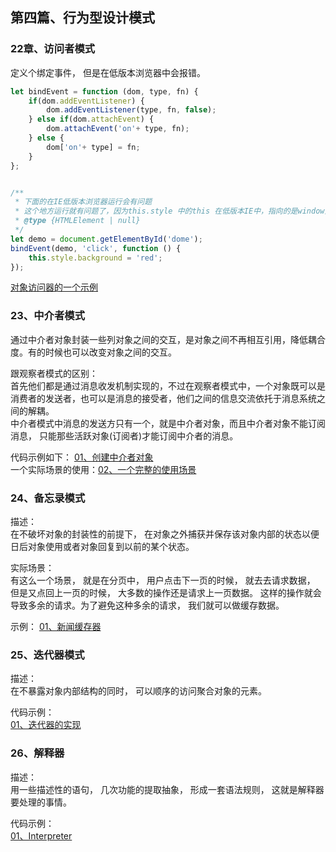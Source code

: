 ## <div id="class04">第四篇、行为型设计模式</div>

### <div id="class04-22">22章、访问者模式</div>
定义个绑定事件， 但是在低版本浏览器中会报错。
```js
let bindEvent = function (dom, type, fn) {
    if(dom.addEventListener) {
        dom.addEventListener(type, fn, false);
    } else if(dom.attachEvent) {
        dom.attachEvent('on'+ type, fn);
    } else {
        dom['on'+ type] = fn;
    }
};


/**
 * 下面的在IE低版本浏览器运行会有问题
 * 这个地方运行就有问题了，因为this.style 中的this 在低版本IE中，指向的是window对象
 * @type {HTMLElement | null}
 */
let demo = document.getElementById('dome');
bindEvent(demo, 'click', function () {
    this.style.background = 'red';
});
```
[对象访问器的一个示例](./22章、访问者模式/02、对象访问器.js)


### <div id="class04-23">23、中介者模式</div>
通过中介者对象封装一些列对象之间的交互，是对象之间不再相互引用，降低耦合度。有的时候也可以改变对象之间的交互。

跟观察者模式的区别：                       
首先他们都是通过消息收发机制实现的，不过在观察者模式中，一个对象既可以是消费者的发送者，也可以是消息的接受者，他们之间的信息交流依托于消息系统之间的解耦。                       
中介者模式中消息的发送方只有一个，就是中介者对象，而且中介者对象不能订阅消息， 只能那些活跃对象(订阅者)才能订阅中介者的消息。

代码示例如下： [01、创建中介者对象](23、中介者模式/01、创建中介者对象.js)                            
一个实际场景的使用：[02、一个完整的使用场景](./23、中介者模式/02、一个完整的使用场景.js)


### <div id="class04-24">24、备忘录模式</div>
描述：                         
在不破坏对象的封装性的前提下， 在对象之外捕获并保存该对象内部的状态以便日后对象使用或者对象回复到以前的某个状态。

实际场景：                   
有这么一个场景， 就是在分页中， 用户点击下一页的时候， 就去去请求数据， 但是又点回上一页的时候， 大多数的操作还是请求上一页数据。
这样的操作就会导致多余的请求。为了避免这种多余的请求， 我们就可以做缓存数据。

示例： [01、新闻缓存器](./24、备忘录模式/01、新闻缓存器.js)


### <div id="class04-25">25、迭代器模式</div>
描述：                     
在不暴露对象内部结构的同时， 可以顺序的访问聚合对象的元素。

代码示例：               
[01、迭代器的实现](./25、迭代器模式/01、迭代器的实现.js)                            


### <div id="class04-26">26、解释器</div>
描述：                 
用一些描述性的语句， 几次功能的提取抽象， 形成一套语法规则， 这就是解释器要处理的事情。

代码示例：                       
[01、Interpreter](./26、解释器模式/01、Interpreter.js)





 
